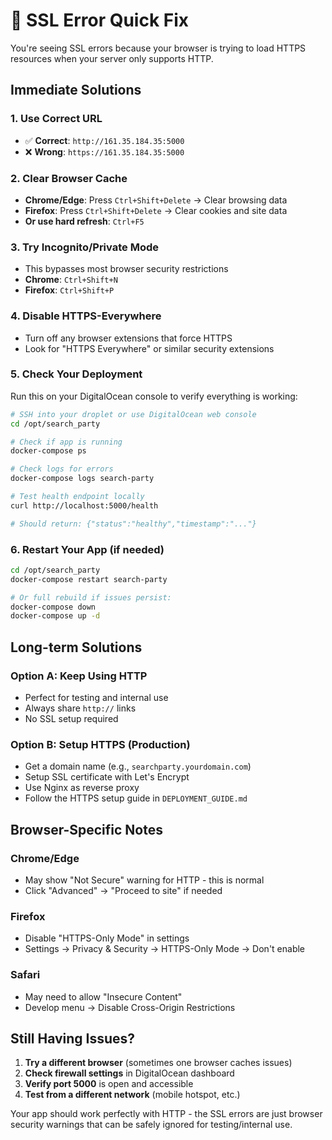 # 🔧 SSL Error Quick Fix

You're seeing SSL errors because your browser is trying to load HTTPS resources when your server only supports HTTP.

## Immediate Solutions

### 1. Use Correct URL
- ✅ **Correct**: `http://161.35.184.35:5000`
- ❌ **Wrong**: `https://161.35.184.35:5000`

### 2. Clear Browser Cache
- **Chrome/Edge**: Press `Ctrl+Shift+Delete` → Clear browsing data
- **Firefox**: Press `Ctrl+Shift+Delete` → Clear cookies and site data
- **Or use hard refresh**: `Ctrl+F5`

### 3. Try Incognito/Private Mode
- This bypasses most browser security restrictions
- **Chrome**: `Ctrl+Shift+N`
- **Firefox**: `Ctrl+Shift+P`

### 4. Disable HTTPS-Everywhere
- Turn off any browser extensions that force HTTPS
- Look for "HTTPS Everywhere" or similar security extensions

### 5. Check Your Deployment

Run this on your DigitalOcean console to verify everything is working:

```bash
# SSH into your droplet or use DigitalOcean web console
cd /opt/search_party

# Check if app is running
docker-compose ps

# Check logs for errors
docker-compose logs search-party

# Test health endpoint locally
curl http://localhost:5000/health

# Should return: {"status":"healthy","timestamp":"..."}
```

### 6. Restart Your App (if needed)

```bash
cd /opt/search_party
docker-compose restart search-party

# Or full rebuild if issues persist:
docker-compose down
docker-compose up -d
```

## Long-term Solutions

### Option A: Keep Using HTTP
- Perfect for testing and internal use
- Always share `http://` links
- No SSL setup required

### Option B: Setup HTTPS (Production)
- Get a domain name (e.g., `searchparty.yourdomain.com`)
- Setup SSL certificate with Let's Encrypt
- Use Nginx as reverse proxy
- Follow the HTTPS setup guide in `DEPLOYMENT_GUIDE.md`

## Browser-Specific Notes

### Chrome/Edge
- May show "Not Secure" warning for HTTP - this is normal
- Click "Advanced" → "Proceed to site" if needed

### Firefox
- Disable "HTTPS-Only Mode" in settings
- Settings → Privacy & Security → HTTPS-Only Mode → Don't enable

### Safari
- May need to allow "Insecure Content"
- Develop menu → Disable Cross-Origin Restrictions

## Still Having Issues?

1. **Try a different browser** (sometimes one browser caches issues)
2. **Check firewall settings** in DigitalOcean dashboard
3. **Verify port 5000** is open and accessible
4. **Test from a different network** (mobile hotspot, etc.)

Your app should work perfectly with HTTP - the SSL errors are just browser security warnings that can be safely ignored for testing/internal use.
